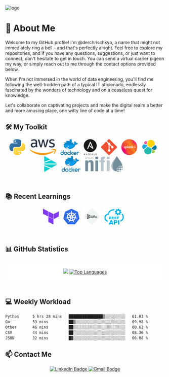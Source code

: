 ![logo](https://github.com/derchrischkya/derchrischkya/assets/134616753/ad1d14d4-1080-42c4-b750-9ec20c45453d)

# 👋 About Me
Welcome to my GitHub profile! I'm @derchrischkya, a name that might not immediately ring a bell – and that's perfectly alright. Feel free to explore my repositories, and if you have any questions, suggestions, or just want to connect, don't hesitate to get in touch. You can send a virtual carrier pigeon my way, or simply reach out to me through the contact options provided below.

When I'm not immersed in the world of data engineering, you'll find me following the well-trodden path of a typical IT aficionado, endlessly fascinated by the wonders of technology and on a ceaseless quest for knowledge.

Let's collaborate on captivating projects and make the digital realm a better and more amusing place, one witty line of code at a time!
<br>
## 🛠️ My Toolkit
<p align="center">
  <img src=".logo/python.png" height="50" style="margin-right: 10px;" alt="Python">
  <img src=".logo/aws.png" height="50" style="margin-right: 10px;" alt="AWS">
  <img src=".logo/docker.png" height="50" style="margin-right: 10px;" alt="Docker">
  <img src=".logo/ansible.png" height="50" style="margin-right: 10px;" alt="Ansible">
  <img src=".logo/git.png" height="50" style="margin-right: 10px;" alt="Git">
  <img src=".logo/splunk.png" height="50" style="margin-right: 10px;" alt="Splunk">
  <img src=".logo/elastic.png" height="50" style="margin-right: 10px;" alt="Elastic">
  <img src=".logo/cribl.png" height="50" style="margin-right: 10px;" alt="Cribl">
  <img src=".logo/docker.png" height="50" style="margin-right: 10px;" alt="Docker">
  <img src=".logo/nifi.png" height="50" style="margin-right: 10px;" alt="NiFi">
</p>
<br>

## 📚 Recent Learnings
<p align="center">
  <img src=".logo/terraform.png" height="50" style="margin-right: 10px;" alt="Terraform">
  <img src=".logo/k8s.png" height="50" style="margin-right: 10px;" alt="Kubernetes">
  <img src=".logo/kafka.png" height="50" style="margin-right: 10px;" alt="Kafka">
  <img src=".logo/rest.png" height="50" style="margin-right: 10px;" alt="REST">
</p>
<br>

## 📊 GitHub Statistics
<div style="background-color: white; padding: 10px; border-radius: 5px;">
  <p align="center" block="inline">
    <img height="180em" src="https://github-readme-stats.vercel.app/api?username=derchrischkya&theme=cobalt"/>
    <a href="https://github.com/anuraghazra/github-readme-stats">
      <img height="180em" src="https://github-readme-stats.vercel.app/api/top-langs/?username=derchrischkya&layout=compact&theme=cobalt&hide_border=true" alt="Top Languages">
    </a>
  </p>
</div>
<br>

## 💻 Weekly Workload
<!--START_SECTION:waka-->

```txt
Python      5 hrs 28 mins   ███████████████▒░░░░░░░░░   61.03 %
Go          53 mins         ██▒░░░░░░░░░░░░░░░░░░░░░░   09.98 %
Other       46 mins         ██░░░░░░░░░░░░░░░░░░░░░░░   08.62 %
CSV         44 mins         ██░░░░░░░░░░░░░░░░░░░░░░░   08.36 %
JSON        32 mins         █▓░░░░░░░░░░░░░░░░░░░░░░░   06.08 %
```

<!--END_SECTION:waka-->

## 📫 Contact Me
<p align="center">
<a href="https://linkedin.com/in/christoph-richter-aabb2015a" target="_blank">
  <img src="https://img.shields.io/badge/LinkedIn-0077B5?style=for-the-badge&logo=linkedin&logoColor=white" alt="LinkedIn Badge">
</a>
<a href="mailto:christoph.richter1997@gmail.com" target="_blank">
  <img src="https://img.shields.io/badge/Gmail-D14836?style=for-the-badge&logo=gmail&logoColor=white" alt="Gmail Badge">
</a>
</p>
